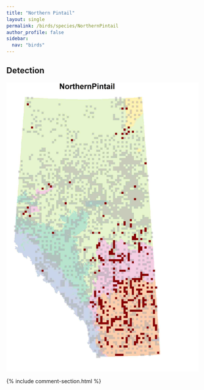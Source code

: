 ```yaml
---
title: "Northern Pintail"
layout: single
permalink: /birds/species/NorthernPintail
author_profile: false
sidebar:
  nav: "birds"
---
```


<h2>Detection</h2>

![](/assets/images/birds/NorthernPintail/det.jpg)

{% include comment-section.html %}

